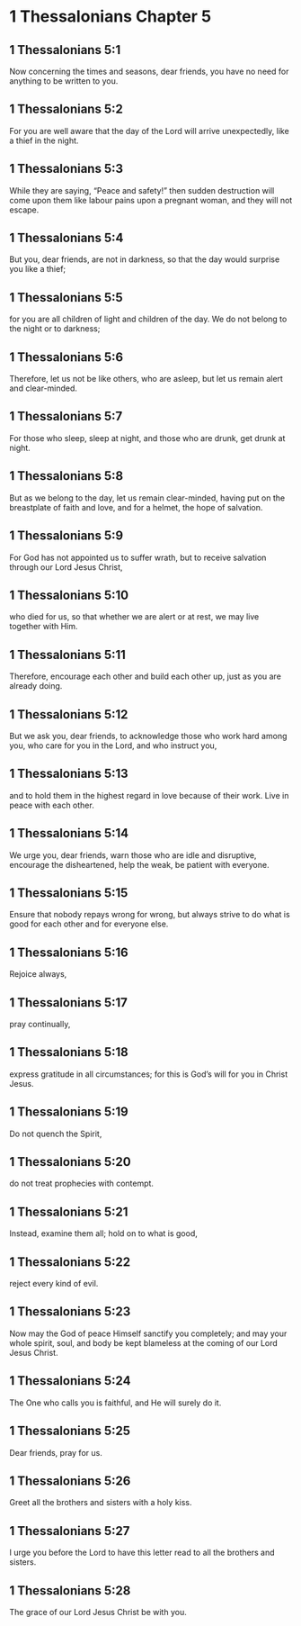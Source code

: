 # 1 Thessalonians Chapter 5

## 1 Thessalonians 5:1

Now concerning the times and seasons, dear friends, you have no need for anything to be written to you.

## 1 Thessalonians 5:2

For you are well aware that the day of the Lord will arrive unexpectedly, like a thief in the night.

## 1 Thessalonians 5:3

While they are saying, “Peace and safety!” then sudden destruction will come upon them like labour pains upon a pregnant woman, and they will not escape.

## 1 Thessalonians 5:4

But you, dear friends, are not in darkness, so that the day would surprise you like a thief;

## 1 Thessalonians 5:5

for you are all children of light and children of the day. We do not belong to the night or to darkness;

## 1 Thessalonians 5:6

Therefore, let us not be like others, who are asleep, but let us remain alert and clear-minded.

## 1 Thessalonians 5:7

For those who sleep, sleep at night, and those who are drunk, get drunk at night.

## 1 Thessalonians 5:8

But as we belong to the day, let us remain clear-minded, having put on the breastplate of faith and love, and for a helmet, the hope of salvation.

## 1 Thessalonians 5:9

For God has not appointed us to suffer wrath, but to receive salvation through our Lord Jesus Christ,

## 1 Thessalonians 5:10

who died for us, so that whether we are alert or at rest, we may live together with Him.

## 1 Thessalonians 5:11

Therefore, encourage each other and build each other up, just as you are already doing.

## 1 Thessalonians 5:12

But we ask you, dear friends, to acknowledge those who work hard among you, who care for you in the Lord, and who instruct you,

## 1 Thessalonians 5:13

and to hold them in the highest regard in love because of their work. Live in peace with each other.

## 1 Thessalonians 5:14

We urge you, dear friends, warn those who are idle and disruptive, encourage the disheartened, help the weak, be patient with everyone.

## 1 Thessalonians 5:15

Ensure that nobody repays wrong for wrong, but always strive to do what is good for each other and for everyone else.

## 1 Thessalonians 5:16

Rejoice always,

## 1 Thessalonians 5:17

pray continually,

## 1 Thessalonians 5:18

express gratitude in all circumstances; for this is God’s will for you in Christ Jesus.

## 1 Thessalonians 5:19

Do not quench the Spirit,

## 1 Thessalonians 5:20

do not treat prophecies with contempt.

## 1 Thessalonians 5:21

Instead, examine them all; hold on to what is good,

## 1 Thessalonians 5:22

reject every kind of evil.

## 1 Thessalonians 5:23

Now may the God of peace Himself sanctify you completely; and may your whole spirit, soul, and body be kept blameless at the coming of our Lord Jesus Christ.

## 1 Thessalonians 5:24

The One who calls you is faithful, and He will surely do it.

## 1 Thessalonians 5:25

Dear friends, pray for us.

## 1 Thessalonians 5:26

Greet all the brothers and sisters with a holy kiss.

## 1 Thessalonians 5:27

I urge you before the Lord to have this letter read to all the brothers and sisters.

## 1 Thessalonians 5:28

The grace of our Lord Jesus Christ be with you.
